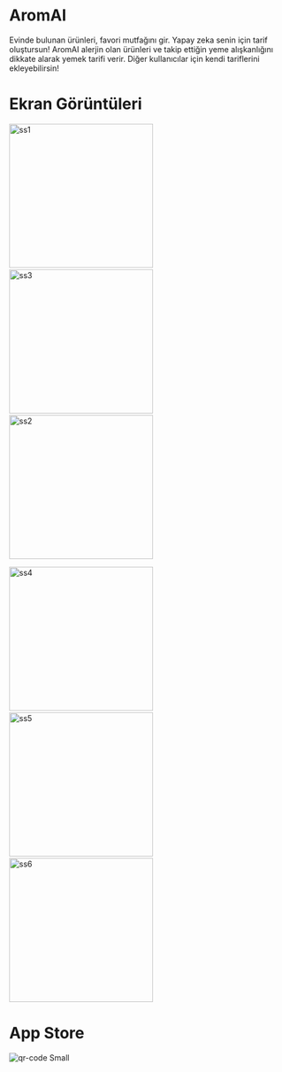 # AromAI
Evinde bulunan ürünleri, favori mutfağını gir. Yapay zeka senin için tarif oluştursun! AromAI alerjin olan ürünleri ve takip ettiğin yeme alışkanlığını dikkate alarak yemek tarifi verir. Diğer kullanıcılar için kendi tariflerini ekleyebilirsin!

# Ekran Görüntüleri
<p>
  <img src="https://github.com/user-attachments/assets/6c9af5c7-215f-4c07-bd3c-ea25be9361e6" width="260" alt="ss1" />
  &nbsp
  &nbsp
  <img src="https://github.com/user-attachments/assets/8705a2a0-9c1f-4633-905c-8c25bf0c5f2d" width="260" alt="ss3" />
  &nbsp
  &nbsp
  <img src="https://github.com/user-attachments/assets/38d761b5-e415-4c1b-a1cf-26fa530b58df" width="260" alt="ss2" />
</p>
<p>
  <img src="https://github.com/user-attachments/assets/24ab3645-ae21-45bb-84af-de401a4542ce" width="260" alt="ss4" />
  &nbsp
  &nbsp
  <img src="https://github.com/user-attachments/assets/90f2ef34-7b5f-4f82-afea-71c94ed27cd5" width="260" alt="ss5" />
  &nbsp
  &nbsp
  <img src="https://github.com/user-attachments/assets/bcc7122c-dac6-4263-9798-b4a44186bfa5" width="260" alt="ss6" />
</p>

# App Store
![qr-code Small](https://github.com/user-attachments/assets/a61f3b6e-f97e-4eaa-ac51-b112ae622707)
